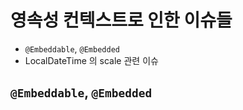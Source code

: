 # 영속성 컨텍스트로 인한 이슈들

- `@Embeddable`, `@Embedded`
- LocalDateTime 의 scale 관련 이슈





## `@Embeddable`, `@Embedded`



